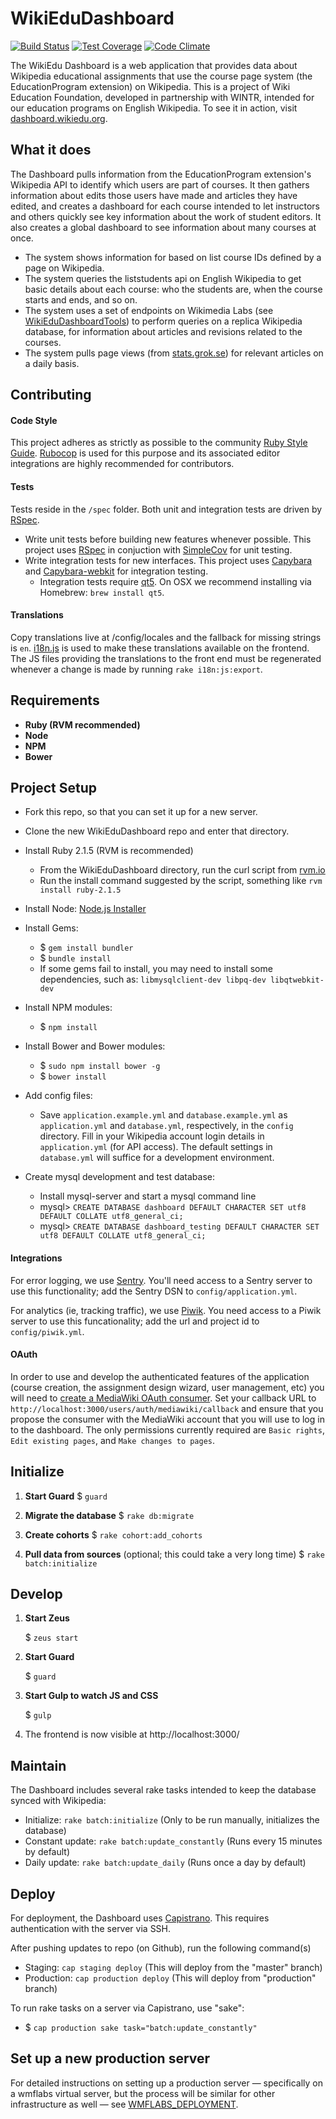 WikiEduDashboard
================

[![Build Status](https://travis-ci.org/WikiEducationFoundation/WikiEduDashboard.svg?branch=master)](https://travis-ci.org/WikiEducationFoundation/WikiEduDashboard)
[![Test Coverage](https://codeclimate.com/github/WikiEducationFoundation/WikiEduDashboard/badges/coverage.svg)](https://codeclimate.com/github/WikiEducationFoundation/WikiEduDashboard)
[![Code Climate](https://codeclimate.com/github/WikiEducationFoundation/WikiEduDashboard/badges/gpa.svg)](https://codeclimate.com/github/WikiEducationFoundation/WikiEduDashboard)

The WikiEdu Dashboard is a web application that provides data about Wikipedia educational assignments that use the course page system (the EducationProgram extension) on Wikipedia. This is a project of Wiki Education Foundation, developed in partnership with WINTR, intended for our education programs on English Wikipedia. To see it in action, visit [dashboard.wikiedu.org](http://dashboard.wikiedu.org).

What it does
---------------
The Dashboard pulls information from the EducationProgram extension's Wikipedia API to identify which users are part of courses. It then gathers information about edits those users have made and articles they have edited, and creates a dashboard for each course intended to let instructors and others quickly see key information about the work of student editors. It also creates a global dashboard to see information about many courses at once.

 * The system shows information for based on list course IDs defined by a page on Wikipedia.
 * The system queries the liststudents api on English Wikipedia to get basic details about each course: who the students are, when the course starts and ends, and so on.
 * The system uses a set of endpoints on Wikimedia Labs (see [WikiEduDashboardTools](https://github.com/WikiEducationFoundation/WikiEduDashboardTools)) to perform queries on a replica Wikipedia database, for information about articles and revisions related to the courses.
 * The system pulls page views (from [stats.grok.se](http://stats.grok.se)) for relevant articles on a daily basis.

Contributing
---------------
#### Code Style
This project adheres as strictly as possible to the community [Ruby Style Guide](https://github.com/bbatsov/ruby-style-guide). [Rubocop](https://github.com/bbatsov/rubocop) is used for this purpose and its associated editor integrations are highly recommended for contributors.

#### Tests
Tests reside in the `/spec` folder. Both unit and integration tests are driven by [RSpec](https://github.com/rspec/rspec).
* Write unit tests before building new features whenever possible. This project uses [RSpec](https://github.com/rspec/rspec) in conjuction with [SimpleCov](https://github.com/colszowka/simplecov) for unit testing. 
* Write integration tests for new interfaces. This project uses [Capybara](https://github.com/jnicklas/capybara) and [Capybara-webkit](https://github.com/thoughtbot/capybara-webkit) for integration testing.
    * Integration tests require [qt5](https://www.qt.io/). On OSX we recommend installing via Homebrew: `brew install qt5`.

#### Translations
Copy translations live at /config/locales and the fallback for missing strings is `en`. [i18n.js](https://github.com/fnando/i18n-js) is used to make these translations available on the frontend. The JS files providing the translations to the front end must be regenerated whenever a change is made by running `rake i18n:js:export`.

Requirements
---------------
 * **Ruby (RVM recommended)**
 * **Node**
 * **NPM**
 * **Bower**

Project Setup
----------------

- Fork this repo, so that you can set it up for a new server.
- Clone the new WikiEduDashboard repo and enter that directory.
- Install Ruby 2.1.5 (RVM is recommended)
    - From the WikiEduDashboard directory, run the curl script from [rvm.io](https://rvm.io/)
    - Run the install command suggested by the script, something like `rvm install ruby-2.1.5`
- Install Node: [Node.js Installer](http://nodejs.org/)

- Install Gems:
    - $ `gem install bundler`
    - $ `bundle install`
    - If some gems fail to install, you may need to install some dependencies, such as: `libmysqlclient-dev libpq-dev libqtwebkit-dev`

- Install NPM modules:
    - $ `npm install`

- Install Bower and Bower modules:
    - $ `sudo npm install bower -g`
    - $ `bower install`

- Add config files:
    - Save `application.example.yml` and `database.example.yml` as `application.yml` and `database.yml`, respectively, in the `config` directory. Fill in your Wikipedia account login details in `application.yml` (for API access). The default settings in `database.yml` will suffice for a development environment.

- Create mysql development and test database:
    - Install mysql-server and start a mysql command line
    - mysql> `CREATE DATABASE dashboard DEFAULT CHARACTER SET utf8 DEFAULT COLLATE utf8_general_ci;`
    - mysql> `CREATE DATABASE dashboard_testing DEFAULT CHARACTER SET utf8 DEFAULT COLLATE utf8_general_ci;`

#### Integrations

For error logging, we use [Sentry](https://github.com/getsentry/sentry). You'll need access to a Sentry server to use this functionality; add the Sentry DSN to `config/application.yml`.

For analytics (ie, tracking traffic), we use [Piwik](https://github.com/piwik/piwik). You need access to a Piwik server to use this funcationality; add the url and project id to `config/piwik.yml`.

#### OAuth

In order to use and develop the authenticated features of the application (course creation, the assignment design wizard, user management, etc) you will need to [create a MediaWiki OAuth consumer](https://www.mediawiki.org/wiki/Special:OAuthConsumerRegistration/propose). Set your callback URL to `http://localhost:3000/users/auth/mediawiki/callback` and ensure that you propose the consumer with the MediaWiki account that you will use to log in to the dashboard. The only permissions currently required are `Basic rights`, `Edit existing pages`, and `Make changes to pages`.	

Initialize
--------------
1. **Start Guard**
      $ `guard`

2. **Migrate the database**
      $ `rake db:migrate`

3. **Create cohorts**
      $ `rake cohort:add_cohorts`

4. **Pull data from sources** (optional; this could take a very long time)
      $ `rake batch:initialize`

Develop
------
1. **Start Zeus**

      $ `zeus start`

2. **Start Guard**

      $ `guard`

3. **Start Gulp to watch JS and CSS**

      $ `gulp`

4. The frontend is now visible at http://localhost:3000/

Maintain
------

The Dashboard includes several rake tasks intended to keep the database synced with Wikipedia:
- Initialize: `rake batch:initialize` (Only to be run manually, initializes the database)
- Constant update: `rake batch:update_constantly` (Runs every 15 minutes by default)
- Daily update: `rake batch:update_daily` (Runs once a day by default)

Deploy
------

For deployment, the Dashboard uses [Capistrano](https://en.wikipedia.org/wiki/Capistrano_%28software%29). This requires authentication with the server via SSH.

After pushing updates to repo (on Github), run the following command(s)
- Staging: `cap staging deploy` (This will deploy from the "master" branch)
- Production: `cap production deploy` (This will deploy from "production" branch)

To run rake tasks on a server via Capistrano, use "sake":
- $ `cap production sake task="batch:update_constantly"`

Set up a new production server
---------------

For detailed instructions on setting up a production server — specifically on a wmflabs virtual server, but the process will be similar for other infrastructure as well — see [WMFLABS_DEPLOYMENT](WMFLABS_DEPLOYMENT.md).
